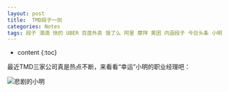 ```yaml
---
layout: post
title:  TMD段子一则
categories: Notes
tags: 段子 滴滴 快的 UBER 百度外卖 饿了么 阿里 摩拜 美团 内涵段子 今日头条 小明
---
```


* content
{:toc}

最近TMD三家公司真是热点不断，来看看“幸运”小明的职业经理吧：

![悲剧的小明](https://wx1.sinaimg.cn/mw1024/741d838bly1fqbfmiqt7yj20c00fgdig.jpg)



 
